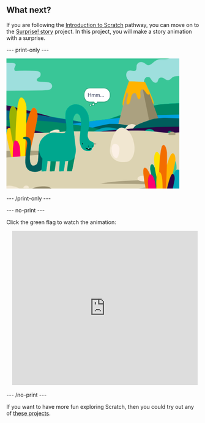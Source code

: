 ## What next?

If you are following the [Introduction to Scratch](https://projects.raspberrypi.org/en/pathways/scratch-intro) pathway, you can move on to the [Surprise! story](https://projects.raspberrypi.org/en/projects/surprise-story) project. In this project, you will make a story animation with a surprise.

--- print-only ---

![Surprise! story](images/surprise-story.png)

--- /print-only ---

--- no-print ---

Click the green flag to watch the animation:

<div class="scratch-preview" style="margin-left: 15px;">
  <iframe allowtransparency="true" width="485" height="402" src="https://scratch.mit.edu/projects/embed/495932563/?autostart=false" frameborder="0"></iframe>
</div>

--- /no-print ---

If you want to have more fun exploring Scratch, then you could try out any of [these projects](https://projects.raspberrypi.org/en/projects?software%5B%5D=scratch&curriculum%5B%5D=%201).

